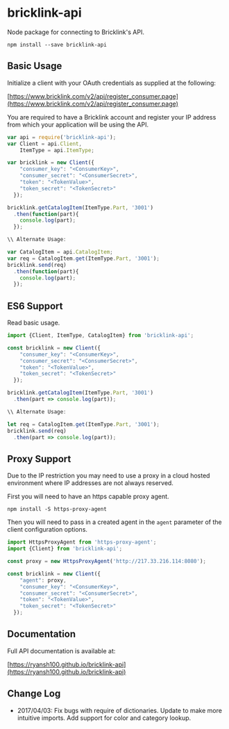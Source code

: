 # bricklink-api
Node package for connecting to Bricklink's API.

```
npm install --save bricklink-api
```

## Basic Usage

Initialize a client with your OAuth credentials as supplied at the following:

[https://www.bricklink.com/v2/api/register_consumer.page](https://www.bricklink.com/v2/api/register_consumer.page)

You are required to have a Bricklink account and register your IP address from
which your application will be using the API.

```javascript
var api = require('bricklink-api');
var Client = api.Client,
    ItemType = api.ItemType;

var bricklink = new Client({
    "consumer_key": "<ConsumerKey>",
    "consumer_secret": "<ConsumerSecret>",
    "token": "<TokenValue>",
    "token_secret": "<TokenSecret>"
  });

bricklink.getCatalogItem(ItemType.Part, '3001')
  .then(function(part){
    console.log(part);
  });

\\ Alternate Usage:

var CatalogItem = api.CatalogItem;
var req = CatalogItem.get(ItemType.Part, '3001');
bricklink.send(req)
  .then(function(part){
    console.log(part);
  });
```

## ES6 Support

Read basic usage.

```javascript
import {Client, ItemType, CatalogItem} from 'bricklink-api';

const bricklink = new Client({
    "consumer_key": "<ConsumerKey>",
    "consumer_secret": "<ConsumerSecret>",
    "token": "<TokenValue>",
    "token_secret": "<TokenSecret>"
  });

bricklink.getCatalogItem(ItemType.Part, '3001')
  .then(part => console.log(part));

\\ Alternate Usage:

let req = CatalogItem.get(ItemType.Part, '3001');
bricklink.send(req)
  .then(part => console.log(part));
```

## Proxy Support

Due to the IP restriction you may need to use a proxy in a cloud hosted
environment where IP addresses are not always reserved.

First you will need to have an https capable proxy agent.

```
npm install -S https-proxy-agent
```

Then you will need to pass in a created agent in the `agent` parameter of the
client configuration options.

```javascript
import HttpsProxyAgent from 'https-proxy-agent';
import {Client} from 'bricklink-api';

const proxy = new HttpsProxyAgent('http://217.33.216.114:8080');

const bricklink = new Client({
    "agent": proxy,
    "consumer_key": "<ConsumerKey>",
    "consumer_secret": "<ConsumerSecret>",
    "token": "<TokenValue>",
    "token_secret": "<TokenSecret>"
  });
```

## Documentation

Full API documentation is available at:

[https://ryansh100.github.io/bricklink-api](https://ryansh100.github.io/bricklink-api)

## Change Log

- 2017/04/03: Fix bugs with require of dictionaries. Update to make more intuitive imports. Add support for color and category lookup.
